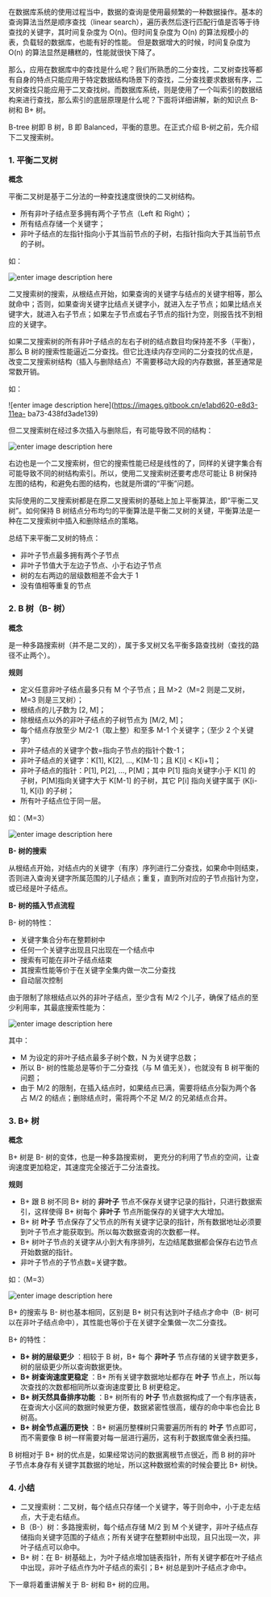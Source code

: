 在数据库系统的使用过程当中，数据的查询是使用最频繁的一种数据操作。基本的查询算法当然是顺序查找（linear
search），遍历表然后逐行匹配行值是否等于待查找的关键字，其时间复杂度为 O(n)。但时间复杂度为 O(n)
的算法规模小的表，负载轻的数据库，也能有好的性能。 但是数据增大的时候，时间复杂度为 O(n) 的算法显然是糟糕的，性能就很快下降了。

那么，应用在数据库中的查找是什么呢？我们所熟悉的二分查找，二叉树查找等都有自身的特点只能应用于特定数据结构场景下的查找，二分查找要求数据有序，二叉树查找只能应用于二叉查找树。而数据库系统，则是使用了一个叫索引的数据结构来进行查找，那么索引的底层原理是什么呢？下面将详细讲解，新的知识点
B- 树和 B+ 树。

B-tree 树即 B 树，B 即 Balanced，平衡的意思。在正式介绍 B-树之前，先介绍下二叉搜索树。

### 1\. 平衡二叉树

**概念**

平衡二叉树是基于二分法的一种查找速度很快的二叉树结构。

  * 所有非叶子结点至多拥有两个子节点（Left 和 Right）；
  * 所有结点存储一个关键字；
  * 非叶子结点的左指针指向小于其当前节点的子树，右指针指向大于其当前节点的子树。

如：

![enter image description
here](https://images.gitbook.cn/aeed9250-e8d3-11ea-8115-8d7d715b7847)

二叉搜索树的搜索，从根结点开始，如果查询的关键字与结点的关键字相等，那么就命中；否则，如果查询关键字比结点关键字小，就进入左子节点；如果比结点关键字大，就进入右子节点；如果左子节点或右子节点的指针为空，则报告找不到相应的关键字。

如果二叉搜索树的所有非叶子结点的左右子树的结点数目均保持差不多（平衡），那么 B
树的搜索性能逼近二分查找。但它比连续内存空间的二分查找的优点是，改变二叉搜索树结构（插入与删除结点）不需要移动大段的内存数据，甚至通常是常数开销。

如：

![enter image description here](https://images.gitbook.cn/e1abd620-e8d3-11ea-
ba73-438fd3ade139)

但二叉搜索树在经过多次插入与删除后，有可能导致不同的结构：

![enter image description
here](https://images.gitbook.cn/c60441e0-e8d4-11ea-8e73-7936a03296ed)

右边也是一个二叉搜索树，但它的搜索性能已经是线性的了，同样的关键字集合有可能导致不同的树结构索引。所以，使用二叉搜索树还要考虑尽可能让 B
树保持左图的结构，和避免右图的结构，也就是所谓的“平衡”问题。

实际使用的二叉搜索树都是在原二叉搜索树的基础上加上平衡算法，即“平衡二叉树”。如何保持 B
树结点分布均匀的平衡算法是平衡二叉树的关键，平衡算法是一种在二叉搜索树中插入和删除结点的策略。

总结下来平衡二叉树的特点：

  * 非叶子节点最多拥有两个子节点
  * 非叶子节值大于左边子节点、小于右边子节点
  * 树的左右两边的层级数相差不会大于 1
  * 没有值相等重复的节点

### 2\. B 树（B- 树）

**概念**

是一种多路搜索树（并不是二叉的），属于多叉树又名平衡多路查找树（查找的路径不止两个）。

**规则**

  * 定义任意非叶子结点最多只有 M 个子节点；且 M>2（M=2 则是二叉树，M=3 则是三叉树）；
  * 根结点的儿子数为 [2, M]；
  * 除根结点以外的非叶子结点的子树节点为 [M/2, M]；
  * 每个结点存放至少 M/2-1（取上整）和至多 M-1 个关键字；（至少 2 个关键字）
  * 非叶子结点的关键字个数=指向子节点的指针个数-1；
  * 非叶子结点的关键字：K[1], K[2], …, K[M-1]；且 K[i] < K[i+1]；
  * 非叶子结点的指针：P[1], P[2], …, P[M]；其中 P[1] 指向关键字小于 K[1] 的子树，P[M]指向关键字大于 K[M-1] 的子树，其它 P[i] 指向关键字属于 (K[i-1], K[i]) 的子树；
  * 所有叶子结点位于同一层。

如：（M=3）

![enter image description
here](https://images.gitbook.cn/10d27ed0-e8d5-11ea-b7b2-7fafe63b7d58)

**B- 树的搜索**

从根结点开始，对结点内的关键字（有序）序列进行二分查找，如果命中则结束，否则进入查询关键字所属范围的儿子结点；重复，直到所对应的子节点指针为空，或已经是叶子结点。

**B- 树的插入节点流程**

B- 树的特性：

  * 关键字集合分布在整颗树中
  * 任何一个关键字出现且只出现在一个结点中
  * 搜索有可能在非叶子结点结束
  * 其搜索性能等价于在关键字全集内做一次二分查找
  * 自动层次控制

由于限制了除根结点以外的非叶子结点，至少含有 M/2 个儿子，确保了结点的至少利用率，其最底搜索性能为：

![enter image description
here](https://images.gitbook.cn/412abf20-e8d5-11ea-8115-8d7d715b7847)

其中：

  * M 为设定的非叶子结点最多子树个数，N 为关键字总数；
  * 所以 B- 树的性能总是等价于二分查找（与 M 值无关），也就没有 B 树平衡的问题；
  * 由于 M/2 的限制，在插入结点时，如果结点已满，需要将结点分裂为两个各占 M/2 的结点；删除结点时，需将两个不足 M/2 的兄弟结点合并。

### 3\. B+ 树

**概念**

B+ 树是 B- 树的变体，也是一种多路搜索树， 更充分的利用了节点的空间，让查询速度更加稳定，其速度完全接近于二分法查找。

**规则**

  * B+ 跟 B 树不同 B+ 树的 **非叶子** 节点不保存关键字记录的指针，只进行数据索引，这样使得 B+ 树每个 **非叶子** 节点所能保存的关键字大大增加。
  * B+ 树 **叶子** 节点保存了父节点的所有关键字记录的指针，所有数据地址必须要到叶子节点才能获取到。所以每次数据查询的次数都一样。
  * B+ 树叶子节点的关键字从小到大有序排列，左边结尾数据都会保存右边节点开始数据的指针。
  * 非叶子节点的子节点数=关键字数。

如：（M=3）

![enter image description
here](https://images.gitbook.cn/66901c60-e8d5-11ea-8f5e-eb452c9cbf03)

B+ 的搜索与 B- 树也基本相同，区别是 B+ 树只有达到叶子结点才命中（B- 树可以在非叶子结点命中），其性能也等价于在关键字全集做一次二分查找。

B+ 的特性：

  * **B+ 树的层级更少** ：相较于 B 树，B+ 每个 **非叶子** 节点存储的关键字数更多，树的层级更少所以查询数据更快。
  * **B+ 树查询速度更稳定** ：B+ 所有关键字数据地址都存在 **叶子** 节点上，所以每次查找的次数都相同所以查询速度要比 B 树更稳定。
  * **B+ 树天然具备排序功能** ：B+ 树所有的 **叶子** 节点数据构成了一个有序链表，在查询大小区间的数据时候更方便，数据紧密性很高，缓存的命中率也会比 B 树高。
  * **B+ 树全节点遍历更快** ：B+ 树遍历整棵树只需要遍历所有的 **叶子** 节点即可，而不需要像 B 树一样需要对每一层进行遍历，这有利于数据库做全表扫描。

B 树相对于 B+ 树的优点是，如果经常访问的数据离根节点很近，而 B 树的非叶子节点本身存有关键字其数据的地址，所以这种数据检索的时候会要比 B+ 树快。

### 4\. 小结

  * 二叉搜索树：二叉树，每个结点只存储一个关键字，等于则命中，小于走左结点，大于走右结点。
  * B（B-）树：多路搜索树，每个结点存储 M/2 到 M 个关键字，非叶子结点存储指向关键字范围的子结点；所有关键字在整颗树中出现，且只出现一次，非叶子结点可以命中。
  * B+ 树：在 B- 树基础上，为叶子结点增加链表指针，所有关键字都在叶子结点中出现，非叶子结点作为叶子结点的索引；B+ 树总是到叶子结点才命中。

下一章将着重讲解关于 B- 树和 B+ 树的应用。

